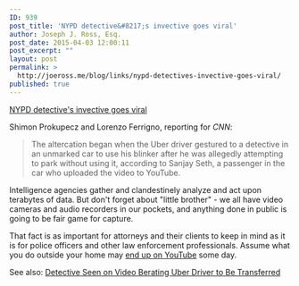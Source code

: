 ```yaml
---
ID: 939
post_title: 'NYPD detective&#8217;s invective goes viral'
author: Joseph J. Ross, Esq.
post_date: 2015-04-03 12:00:11
post_excerpt: ""
layout: post
permalink: >
  http://joeross.me/blog/links/nypd-detectives-invective-goes-viral/
published: true
---
```

[NYPD detective's invective goes viral](http://www.cnn.com/2015/03/31/us/nypd-detective-uber-video/index.html)

Shimon Prokupecz and Lorenzo Ferrigno, reporting for *CNN*:

> The altercation began when the Uber driver gestured to a detective in an unmarked car to use his blinker after he was allegedly attempting to park without using it, according to Sanjay Seth, a passenger in the car who uploaded the video to YouTube.

Intelligence agencies gather and clandestinely analyze and act upon terabytes of data. But don't forget about "little brother" - we all have video cameras and audio recorders in our pockets, and anything done in public is going to be fair game for capture. 

That fact is as important for attorneys and their clients to keep in mind as it is for police officers and other law enforcement professionals. Assume what you do outside your home may [end up on YouTube](https://www.youtube.com/watch?v=SGSrGmHsT8s) some day.

See also: [Detective Seen on Video Berating Uber Driver to Be Transferred](http://abcnews.go.com/US/detective-video-berating-uber-driver-internal-affairs-review/story?id=30045512) 